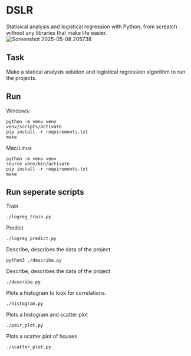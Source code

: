 # DSLR

Statisical analysis and logistical regression with Python, from screatch without any libraries that make life easier.
![Screenshot 2025-05-08 205738](https://github.com/user-attachments/assets/0494a40c-d8c2-4929-8d9b-8267da0213c9)

## Task

Make a statical analysis solution and logistical regression algorithm to run the projects.

## Run


Windows:
```
python -m venv venv
venv/scripts/activate
pip install -r requirements.txt
make
```

Mac/Linux
```
python -m venv venv
source venv/bin/activate
pip install -r requirements.txt
make
```

## Run seperate scripts
Train
```
./logreg_train.py
```
Predict
```
./logreg_predict.py
```
Describe, describes the data of the project
```
python3 ./describe.py
```
Describe, describes the data of the project
```
./describe.py
```
Plots a histogram to look for correlations.
```
./histogram.py
```
Plots a histogram and scatter plot
```
./pair_plot.py
```
Plots a scatter plot of houses
```
./scatter_plot.py
```
